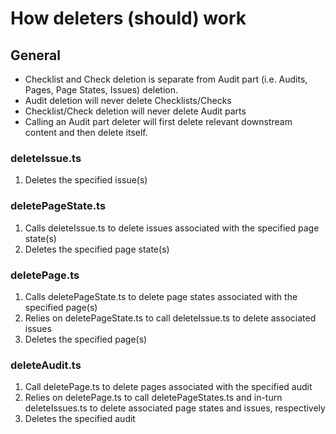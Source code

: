 # How deleters (should) work

## General

-   Checklist and Check deletion is separate from Audit part (i.e. Audits, Pages, Page States, Issues) deletion.
-   Audit deletion will never delete Checklists/Checks
-   Checklist/Check deletion will never delete Audit parts
-   Calling an Audit part deleter will first delete relevant downstream content and then delete itself.

### deleteIssue.ts

1. Deletes the specified issue(s)

### deletePageState.ts

1. Calls deleteIssue.ts to delete issues associated with the specified page state(s)
1. Deletes the specified page state(s)

### deletePage.ts

1. Calls deletePageState.ts to delete page states associated with the specified page(s)
1. Relies on deletePageState.ts to call deleteIssue.ts to delete associated issues
1. Deletes the specified page(s)

### deleteAudit.ts

1. Call deletePage.ts to delete pages associated with the specified audit
1. Relies on deletePage.ts to call deletePageStates.ts and in-turn deleteIssues.ts to delete associated page states and issues, respectively
1. Deletes the specified audit
